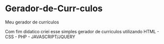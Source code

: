 # Gerador-de-Curr-culos
Meu gerador de currículos

Com fim didatico criei esse simples gerador de curriculos utilizando HTML - CSS - PHP - JAVASCRIPT/JQUERY
